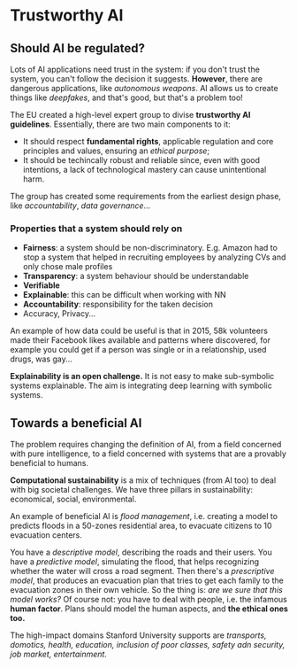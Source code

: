 # Trustworthy AI

## Should AI be regulated?

Lots of AI applications need trust in the system: if you don't trust the system, you can't follow the decision it suggests. **However**, there are dangerous applications, like *autonomous weapons*. AI allows us to create things like *deepfakes*, and that's good, but that's a problem too! 

The EU created a high-level expert group to divise **trustworthy AI guidelines**. Essentially, there are two main components to it: 

- It should respect **fundamental rights**, applicable regulation and core principles and values, ensuring an *ethical purpose*;
- It should be techincally robust and reliable since, even with good intentions, a lack of technological mastery can cause unintentional harm.

The group has created some requirements from the earliest design phase, like *accountability*, *data governance*...

### Properties that a system should rely on

- **Fairness**: a system should be non-discriminatory. E.g. Amazon had to stop a system that helped in recruiting employees by analyzing CVs and only chose male profiles
- **Transparency**: a system behaviour should be understandable 
- **Verifiable**
- **Explainable**: this can be difficult when working with NN
- **Accountability**: responsibility for the taken decision
- Accuracy, Privacy...

An example of how data could be useful is that in 2015, 58k volunteers made their Facebook likes available and patterns where discovered, for example you could get if a person was single or in a relationship, used drugs, was gay...

**Explainability is an open challenge.** It is not easy to make sub-symbolic systems explainable. The aim is integrating deep learning with symbolic systems.

## Towards a beneficial AI

The problem requires changing the definition of AI, from a field concerned with pure intelligence, to a field concerned with systems that are a provably beneficial to humans.

**Computational sustainability** is a mix of techniques (from AI too) to deal with big societal challenges. We have three pillars in sustainability: economical, social, environmental. 

An example of beneficial AI is *flood management*, i.e. creating a model to predicts floods in a 50-zones residential area, to evacuate citizens to 10 evacuation centers.

You have a *descriptive model*, describing the roads and their users. You have a *predictive model*, simulating the flood, that helps recognizing whether the water will cross a road segment. Then there's a *prescriptive model*, that produces an evacuation plan that tries to get each family to the evacuation zones in their own vehicle. So the thing is: *are we sure that this model works?* Of course not: you have to deal with people, i.e. the infamous **human factor**. Plans should model the human aspects, and **the ethical ones too.**

The high-impact domains Stanford University supports are *transports, domotics, health, education, inclusion of poor classes, safety adn security, job market, entertainment.*



